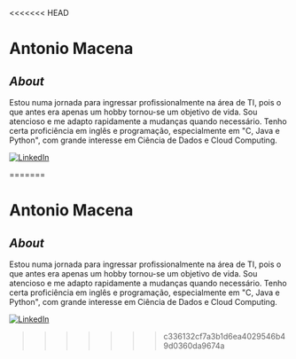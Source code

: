 <<<<<<< HEAD
# **Antonio Macena**

## *About*

Estou numa jornada para ingressar profissionalmente na área de TI, pois o que antes era apenas um hobby tornou-se um objetivo de vida. Sou atencioso e me adapto rapidamente a mudanças quando necessário. Tenho certa proficiência em inglês e programação, especialmente em "C, Java e Python", com grande interesse em Ciência de Dados e Cloud Computing.


[![LinkedIn](https://img.shields.io/badge/LinkedIn-000?style=for-the-badge&logo=linkedin&logoColor=FFEB3B)](https://www.linkedin.com/in/antonio-macena/)




=======
# **Antonio Macena**

## *About*

Estou numa jornada para ingressar profissionalmente na área de TI, pois o que antes era apenas um hobby tornou-se um objetivo de vida. Sou atencioso e me adapto rapidamente a mudanças quando necessário. Tenho certa proficiência em inglês e programação, especialmente em "C, Java e Python", com grande interesse em Ciência de Dados e Cloud Computing.


[![LinkedIn](https://img.shields.io/badge/LinkedIn-000?style=for-the-badge&logo=linkedin&logoColor=FFEB3B)](https://www.linkedin.com/in/antonio-macena/)




>>>>>>> c336132cf7a3b1d6ea4029546b49d0360da9674a
